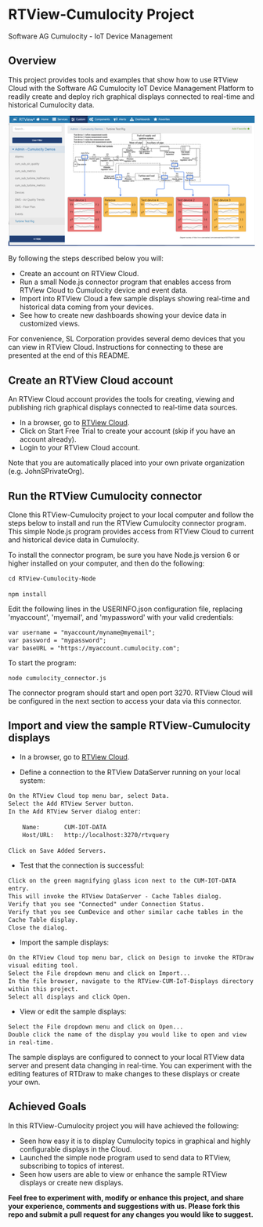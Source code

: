 # RTView-Cumulocity Project
Software AG Cumulocity - IoT Device Management

## Overview
This project provides tools and examples that show how to use RTView Cloud with the Software AG Cumulocity IoT Device Management Platform to readily create and deploy rich graphical displays connected to real-time and historical Cumulocity data. 

![](Images/cum_turbine_test_rig_sm.png)

By following the steps described below you will:

* Create an account on RTView Cloud.
* Run a small Node.js connector program that enables access from RTView Cloud to Cumulocity device and event data.
* Import into RTView Cloud a few sample displays showing real-time and historical data coming from your devices. 
* See how to create new dashboards showing your device data in customized views.

For convenience, SL Corporation provides several demo devices that you can view in RTView Cloud.
Instructions for connecting to these are presented at the end of this README.

## Create an RTView Cloud account
An RTView Cloud account provides the tools for creating, viewing and publishing rich graphical displays connected to real-time data sources.

* In a browser, go to [RTView Cloud](http://rtviewcloud.sl.com/).
* Click on Start Free Trial to create your account (skip if you have an account already).
* Login to your RTView Cloud account.

Note that you are automatically placed into your own private organization (e.g. JohnSPrivateOrg).
	
## Run the RTView Cumulocity connector 

Clone this RTView-Cumulocity project to your local computer and follow the steps below to install and run the RTView Cumulocity connector program. This simple Node.js program provides access from RTView Cloud to current and historical device data in Cumulocity.

To install the connector program, be sure you have Node.js version 6 or higher installed on your computer, and then do the following:
```
cd RTView-Cumulocity-Node

npm install
```
Edit the following lines in the USERINFO.json configuration file, replacing 'myaccount', 'myemail', and 'mypassword' with your valid credentials:
```
var username = "myaccount/myname@myemail";
var password = "mypassword";
var baseURL = "https://myaccount.cumulocity.com";
```
To start the program:
```
node cumulocity_connector.js
```
The connector program should start and open port 3270. RTView Cloud will be configured in the next section to access your data via this connector.

## Import and view the sample RTView-Cumulocity displays

* In a browser, go to [RTView Cloud](http://rtviewcloud.sl.com/).

* Define a connection to the RTView DataServer running on your local system:
```
On the RTView Cloud top menu bar, select Data.
Select the Add RTView Server button.
In the Add RTView Server dialog enter:

	Name:       CUM-IOT-DATA
	Host/URL:   http://localhost:3270/rtvquery

Click on Save Added Servers.
```
* Test that the connection is successful:
```
Click on the green magnifying glass icon next to the CUM-IOT-DATA entry.
This will invoke the RTView DataServer - Cache Tables dialog.
Verify that you see "Connected" under Connection Status. 
Verify that you see CumDevice and other similar cache tables in the Cache Table display.
Close the dialog.
```
* Import the sample displays:
```
On the RTView Cloud top menu bar, click on Design to invoke the RTDraw visual editing tool.
Select the File dropdown menu and click on Import... 
In the file browser, navigate to the RTView-CUM-IoT-Displays directory within this project.
Select all displays and click Open.
```
* View or edit the sample displays:
```
Select the File dropdown menu and click on Open...
Double click the name of the display you would like to open and view in real-time.
```
The sample displays are configured to connect to your local RTView data server and present data changing in real-time.
You can experiment with the editing features of RTDraw to make changes to these displays or create your own.

## Achieved Goals

In this RTView-Cumulocity project you will have achieved the following: 

* Seen how easy it is to display Cumulocity topics in graphical and highly configurable displays in the Cloud.
* Launched the simple node program used to send data to RTView, subscribing to topics of interest.
* Seen how users are able to view or enhance the sample RTView displays or create new displays.

**Feel free to experiment with, modify or enhance this project, and share your experience, comments and suggestions with us. Please fork this repo and submit a pull request for any changes you would like to suggest.**
